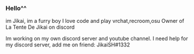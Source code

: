 ### Hello^^
im Jikai, im a furry boy
I love code and play vrchat,recroom,osu
Owner of La Tente De Jikai on discord

Im working on my own discord server and youtube channel.
I need help for my discord server, add me on friend: JikaiSH#1332

